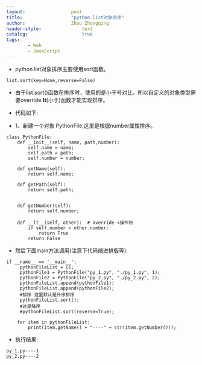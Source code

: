 ```yaml
---
layout:					post
title:					"python list对象排序"
author:					Zhou Zhongqing
header-style:				text
catalog:					true
tags:
		- Web
		- JavaScript
---
```

- python list对象排序主要使用sort函数。

```
list.sort(key=None,reverse=False)
```

- 由于list.sort()函数在排序时，使用的是小于号对比，所以自定义的对象类型需要override __lt__(小于)函数才能实现排序。

- 代码如下:
- 1、新建一个对象 PythonFile,这里是根据number属性排序。

```
class PythonFile:
    def __init__(self, name, path,number):
        self.name = name;
        self.path = path;
        self.number = number;

    def getName(self):
        return self.name;

    def getPath(self):
        return self.path;


    def getNumber(self):
        return self.number;

    def __lt__(self, other):  # override <操作符
        if self.number < other.number:
            return True
        return False

```
- 然后下面main方法调用(注意下代码缩进排版等):

```
if __name__ == '__main__':
     pythonFileList = [];
     pythonFile1 = PythonFile("py_1.py", "./py_1.py", 1);
     pythonFile2 = PythonFile("py_2.py", "./py_2.py", 2);
	 pythonFileList.append(pythonFile1);
	 pythonFileList.append(pythonFile2);	
     #排序 这里默认是升序排序
     pythonFileList.sort();
     #这是降序
     #pythonFileList.sort(reverse=True);
     
	for item in pythonFileList:
		print(item.getName() + "----" + str(item.getNumber()));
```

- 执行结果:

```
py_1.py----1
py_2.py----2
```
